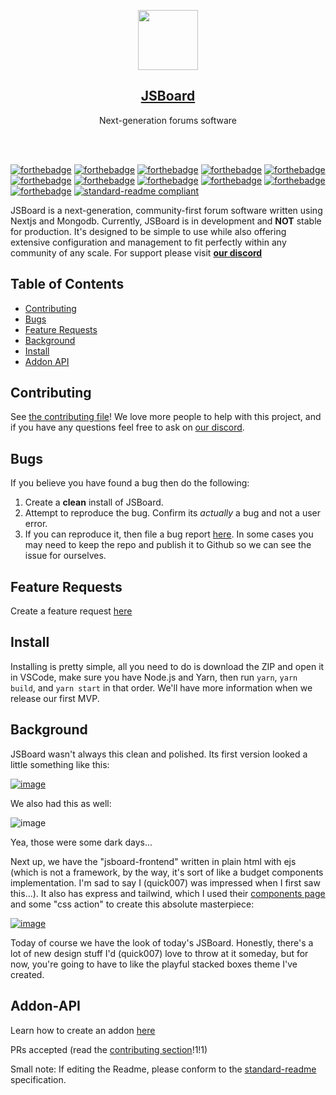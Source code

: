 <p align="center">
  <a href="https://wave-studios.netlify.app/jsboard">
    <img src="https://wave-studios.netlify.app/logos/jsboard-small.png" height="96" class="rounded">
    <h2 align="center" class="size">JSBoard</h3>
  </a>
  <p align="center">Next-generation forums software</p>
  <br> </br>
</p>

[![forthebadge](https://forthebadge.com/images/badges/not-a-bug-a-feature.svg)](https://forthebadge.com)
[![forthebadge](https://forthebadge.com/images/badges/60-percent-of-the-time-works-every-time.svg)](https://forthebadge.com)
[![forthebadge](https://forthebadge.com/images/badges/as-seen-on-tv.svg)](https://forthebadge.com)
[![forthebadge](https://forthebadge.com/images/badges/built-by-developers.svg)](https://forthebadge.com)
[![forthebadge](https://forthebadge.com/images/badges/built-with-grav.svg)](https://forthebadge.com)
[![forthebadge](https://forthebadge.com/images/badges/certified-yourboyserge.svg)](https://forthebadge.com)
[![forthebadge](https://forthebadge.com/images/badges/compatibility-club-penguin.svg)](https://forthebadge.com)
[![forthebadge](https://forthebadge.com/images/badges/ctrl-c-ctrl-v.svg)](https://forthebadge.com)
[![forthebadge](https://forthebadge.com/images/badges/designed-in-ms-paint.svg)](https://forthebadge.com)
[![forthebadge](https://forthebadge.com/images/badges/works-on-my-machine.svg)](https://forthebadge.com)
[![forthebadge](https://forthebadge.com/images/badges/contains-tasty-spaghetti-code.svg)](https://forthebadge.com)
[![standard-readme compliant](https://img.shields.io/badge/readme%20style-standard-brightgreen.svg?style=for-the-badge)](https://github.com/RichardLitt/standard-readme)

JSBoard is a next-generation, community-first forum software written using Nextjs and Mongodb. Currently, JSBoard is in development and **NOT** stable for production. It's designed to be simple to use while also offering extensive configuration and management to fit perfectly within any community of any scale. For support please visit [**our discord**](https://discord.gg/jV5Jvt7z)

## Table of Contents

- [Contributing](#contributing)
- [Bugs](#bugs)
- [Feature Requests](#feature-requests)
- [Background](#background)
- [Install](#install)
- [Addon API](#addon-api)

## Contributing

See [the contributing file](Committing.md)! We love more people to help with this project, and if you have any questions feel free to ask on [our discord](https://discord.gg/jV5Jvt7z).

## Bugs

If you believe you have found a bug then do the following:

1. Create a **clean** install of JSBoard.
2. Attempt to reproduce the bug. Confirm its _actually_ a bug and not a user error.
3. If you can reproduce it, then file a bug report [here](https://github.com/wave-studio/JSBoard/issues/new?assignees=&labels=bug&template=bug_report.md&title=%5BBug%5D+%3CInsert+your+title+here%3E). In some cases you may need to keep the repo and publish it to Github so we can see the issue for ourselves.

## Feature Requests

Create a feature request [here](https://github.com/wave-studio/JSBoard/issues/new?assignees=&labels=enhancement&template=feature_request.md&title=%5BRequest%5D)

## Install

Installing is pretty simple, all you need to do is download the ZIP and open it in VSCode, make sure you have Node.js and Yarn, then run `yarn`, `yarn build`, and `yarn start` in that order. We'll have more information when we release our first MVP.

## Background

JSBoard wasn't always this clean and polished. Its first version looked a little something like this:

[![image](https://user-images.githubusercontent.com/69743171/130735959-dbd19c99-a094-43bc-ac6e-5d19be90212e.png)](https://jsboard.blocksnmore.repl.co/forums/)

We also had this as well:

![image](https://user-images.githubusercontent.com/69743171/137646351-fbc09cd0-d33d-4699-9744-852885748ad5.png)

Yea, those were some dark days...

Next up, we have the "jsboard-frontend" written in plain html with ejs (which is not a framework, by the way, it's sort of like a budget components implementation. I'm sad to say I (quick007) was impressed when I first saw this...). It also has express and tailwind, which I used their [components page](https://tailwindcomponents.com) and some "css action" to create this absolute masterpiece:

[![image](https://user-images.githubusercontent.com/69743171/130737889-efe5db5d-60b2-4039-b801-fa450b73d860.png)](https://jsboard-test.luseufert5.repl.co)

Today of course we have the look of today's JSBoard. Honestly, there's a lot of new design stuff I'd (quick007) love to throw at it someday, but for now, you're going to have to like the playful stacked boxes theme I've created.

## Addon-API

Learn how to create an addon [here](https://github.com/wave-studio/JSBoard/wiki/Creating-an-Addon)

PRs accepted (read the [contributing section](#contributing)!1!1)

Small note: If editing the Readme, please conform to the [standard-readme](https://github.com/RichardLitt/standard-readme) specification.
